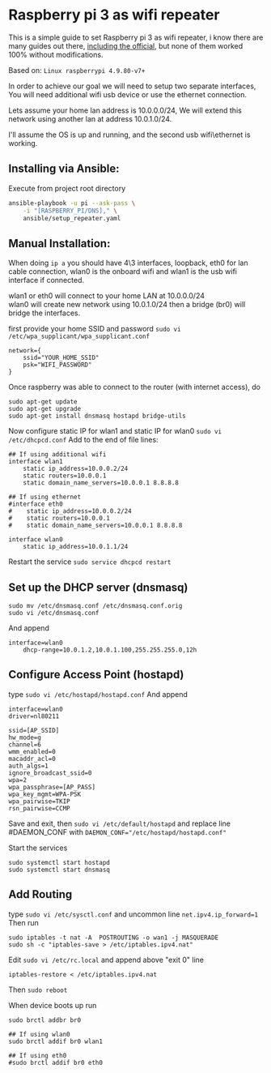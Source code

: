 
Raspberry pi 3 as wifi repeater
===============================

This is a simple guide to set Raspberry pi 3 as wifi repeater, i know there are many guides out there, [including the official](https://github.com/raspberrypi/documentation/blob/master/configuration/wireless/access-point.md), but none of them worked 100% without modifications.

Based on: `Linux raspberrypi 4.9.80-v7+`

In order to achieve our goal we will need to setup two separate interfaces,
You will need additional wifi usb device or use the ethernet connection.

Lets assume your home lan address is 10.0.0.0/24,
We will extend this network using another lan at address 10.0.1.0/24.

I'll assume the OS is up and running, and the second usb wifi\ethernet is working.

Installing via Ansible:
-----------------------
Execute from project root directory
```bash
ansible-playbook -u pi --ask-pass \
    -i "[RASPBERRY_PI/DNS]," \
    ansible/setup_repeater.yaml
```

Manual Installation:
--------------------
When doing `ip a` you should have 4\3 interfaces,
loopback, eth0 for lan cable connection, wlan0 is the onboard wifi
and wlan1 is the usb wifi interface if connected.

wlan1 or eth0 will connect to your home LAN at 10.0.0.0/24  
wlan0 will create new network using 10.0.1.0/24
then a bridge (br0) will bridge the interfaces.

first provide your home SSID and password `sudo vi /etc/wpa_supplicant/wpa_supplicant.conf`
```
network={
    ssid="YOUR_HOME_SSID"
    psk="WIFI_PASSWORD"
}
```

Once raspberry was able to connect to the router (with internet access), do
```
sudo apt-get update
sudo apt-get upgrade
sudo apt-get install dnsmasq hostapd bridge-utils
```

Now configure static IP for wlan1 and static IP for wlan0 `sudo vi /etc/dhcpcd.conf`
Add to the end of file lines:
```
## If using additional wifi
interface wlan1
    static ip_address=10.0.0.2/24
    static routers=10.0.0.1
    static domain_name_servers=10.0.0.1 8.8.8.8

## If using ethernet
#interface eth0
#    static ip_address=10.0.0.2/24
#    static routers=10.0.0.1
#    static domain_name_servers=10.0.0.1 8.8.8.8

interface wlan0
    static ip_address=10.0.1.1/24
```

Restart the service `sudo service dhcpcd restart`

Set up the DHCP server (dnsmasq)
--------------------------------
```
sudo mv /etc/dnsmasq.conf /etc/dnsmasq.conf.orig  
sudo vi /etc/dnsmasq.conf
```
And append
```
interface=wlan0
    dhcp-range=10.0.1.2,10.0.1.100,255.255.255.0,12h
```


Configure Access Point (hostapd)
--------------------------------
type `sudo vi /etc/hostapd/hostapd.conf`
And append
```
interface=wlan0
driver=nl80211

ssid=[AP_SSID]
hw_mode=g
channel=6
wmm_enabled=0
macaddr_acl=0
auth_algs=1
ignore_broadcast_ssid=0
wpa=2
wpa_passphrase=[AP_PASS]
wpa_key_mgmt=WPA-PSK
wpa_pairwise=TKIP
rsn_pairwise=CCMP
```
Save and exit, then `sudo vi /etc/default/hostapd` and replace line #DAEMON_CONF with
`DAEMON_CONF="/etc/hostapd/hostapd.conf"`

Start the services
```
sudo systemctl start hostapd
sudo systemctl start dnsmasq
```

Add Routing
-----------
type `sudo vi /etc/sysctl.conf` and uncommon line `net.ipv4.ip_forward=1`
Then run
```
sudo iptables -t nat -A  POSTROUTING -o wan1 -j MASQUERADE
sudo sh -c "iptables-save > /etc/iptables.ipv4.nat"
```

Edit `sudo vi /etc/rc.local` and append above "exit 0" line 
```
iptables-restore < /etc/iptables.ipv4.nat
```

Then `sudo reboot`

When device boots up run
```
sudo brctl addbr br0

## If using wlan0
sudo brctl addif br0 wlan1

## If using eth0
#sudo brctl addif br0 eth0
```


